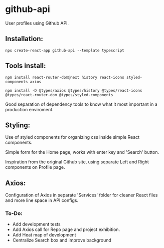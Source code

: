 # github-api
 User profiles using Github API.

## Installation:
```npx create-react-app github-api --template typescript```

## Tools install:
```npm install react-router-dom@next history react-icons styled-components axios```

```npm install -D @types/axios @types/history @types/react-icons @types/react-router-dom @types/styled-components```

Good separation of dependency tools to know what it most important in a production enviroment.

## Styling:
Use of styled components for organizing css inside simple React components.

Simple form for the Home page, works with enter key and 'Search' button.

Inspiration from the original Github site, using separate Left and Right components on Profile page.

## Axios:
Configuration of Axios in separate 'Services' folder for cleaner React files and more line space in API configs.

### To-Do:
* Add development tests
* Add Axios call for Repo page and project exhibition.
* Add Heat map of development
* Centralize Search box and improve background
